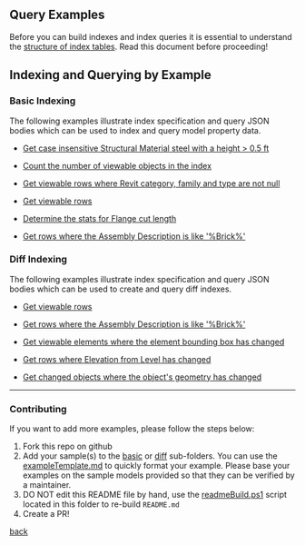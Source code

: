 ## Query Examples 

Before you can build indexes and index queries it is essential to understand the [structure of index tables](./table.md). Read this document before proceeding!
 
## Indexing and Querying by Example

### Basic Indexing

The following examples illustrate index specification and query JSON bodies which can be used to index and query model property data.

- [Get case insensitive Structural Material steel with a height > 0.5 ft](./basic/query-case-insensitive-steel-with-dimension.md)

- [Count the number of viewable objects in the index](./basic/query-count-viewable-objects.md)

- [Get viewable rows where Revit category, family and type are not null](./basic/query-get-viewable-revit-classification.md)

- [Get viewable rows](./basic/query-get-viewable-rows.md)

- [Determine the stats for Flange cut length](./basic/query-use-aggregate-functions.md)

- [Get rows where the Assembly Description is like '%Brick%'](./basic/query-where-assembly-description-like-brick.md)

### Diff Indexing

The following examples illustrate index specification and query JSON bodies which can be used to create and query diff indexes.

- [Get viewable rows](./diff/query-get-viewable-rows.md)

- [Get rows where the Assembly Description is like '%Brick%'](./diff/query-where-assembly-description-like-brick.md)

- [Get viewable elements where the element bounding box has changed](./diff/query-where-bounding-boxes-have-changed.md)

- [Get rows where Elevation from Level has changed](./diff/query-where-diff-props-not-equal.md)

- [Get changed objects where the object's geometry has changed](./diff/query-where-type-and-change-type.md)

---

### Contributing

If you want to add more examples, please follow the steps below:

1. Fork this repo on github
2. Add your sample(s) to the [basic](./basic) or [diff](./diff) sub-folders. You can use the [exampleTemplate.md](./exampleTemplate.md) to quickly format your example. Please base your examples on the sample models provided so that they can be verified by a maintainer.
3. DO NOT edit this README file by hand, use the [readmeBuild.ps1](./readmeBuild.ps1) script located in this folder to re-build `README.md`
4. Create a PR!

[back](../README.md)

